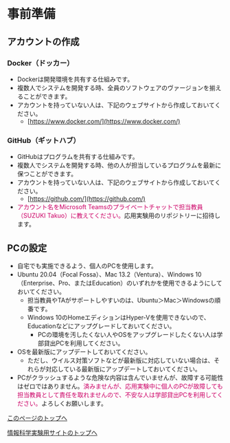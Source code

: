 # 事前準備
## アカウントの作成
### Docker（ドッカー）
- Dockerは開発環境を共有する仕組みです。
- 複数人でシステムを開発する時、全員のソフトウェアのヴァージョンを揃えることができます。
- アカウントを持っていない人は、下記のウェブサイトから作成しておいてください。
  - [https://www.docker.com/](https://www.docker.com/)

### GitHub（ギットハブ）
- GitHubはプログラムを共有する仕組みです。
- 複数人でシステムを開発する時、他の人が担当しているプログラムを最新に保つことができます。
- アカウントを持っていない人は、下記のウェブサイトから作成しておいてください。
  - [https://github.com/](https://github.com/)
- <span style="color: #CC0066;">アカウント名をMicrosoft Teamsのプライベートチャットで担当教員（SUZUKI Takuo）に教えてください。</span>応用実験用のリポジトリーに招待します。

## PCの設定
- 自宅でも実施できるよう、個人のPCを使用します。
- Ubuntu 20.04（Focal Fossa）、Mac 13.2（Ventura）、Windows 10（Enterprise、Pro、またはEducation）のいずれかを使用できるようにしておいてください。
  - 担当教員やTAがサポートしやすいのは、Ubuntu＞Mac＞Windowsの順番です。
  - Windows 10のHomeエディションはHyper-Vを使用できないので、Educationなどにアップグレードしておいてください。
    - PCの環境を汚したくない人やOSをアップグレードしたくない人は学部貸出PCを利用してください。
- OSを最新版にアップデートしておいてください。
  - ただし、ウイルス対策ソフトなどが最新版に対応していない場合は、それらが対応している最新版にアップデートしておいてください。
- PCがクラッシュするような危険な内容は含んでいませんが、故障する可能性はゼロではありません。<span style="color: #CC0066;">済みませんが、応用実験中に個人のPCが故障しても担当教員として責任を取れませんので、不安な人は学部貸出PCを利用してください。</span>よろしくお願いします。

[このページのトップへ](#)

[情報科学実験用サイトのトップへ](https://stl-apu.github.io/laboratory_experiments/)
